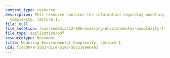 ```yaml
---
content_type: resource
description: This resource contains the information regarding modeling environmental
  complexity, lecture 1.
file: null
file_location: /coursemedia/12-086-modeling-environmental-complexity-fall-2014/f1c6007935b3d1ce61985b72369e6463_MIT12_086F14_intro.pdf
file_type: application/pdf
resourcetype: Document
title: Modeling Environmental Complexity, Lecture 1
uid: f1c60079-35b3-d1ce-6198-5b72369e6463
---
```

